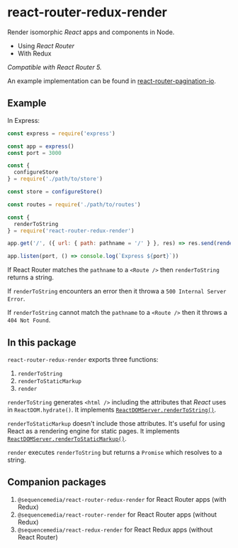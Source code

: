 # react-router-redux-render

Render isomorphic _React_ apps and components in Node.

- Using _React Router_
- With Redux

_Compatible with React Router 5._

An example implementation can be found in [react-router-pagination-io](http://github.com/sequencemedia/react-router-pagination-io.git).

## Example

In Express:

```javascript
const express = require('express')

const app = express()
const port = 3000

const {
  configureStore
} = require('./path/to/store')

const store = configureStore()

const routes = require('./path/to/routes')

const {
  renderToString
} = require('react-router-redux-render')

app.get('/', ({ url: { path: pathname = '/' } }, res) => res.send(renderToString(store, routes, pathname)))

app.listen(port, () => console.log(`Express ${port}`))
```

If React Router matches the `pathname` to a `<Route />` then `renderToString` returns a string.

If `renderToString` encounters an error then it throwa a `500 Internal Server Error`.

If `renderToString` cannot match the `pathname` to a `<Route />` then it throws a `404 Not Found`.

## In this package

`react-router-redux-render` exports three functions:

1. `renderToString`
2. `renderToStaticMarkup`
3. `render`

`renderToString` generates `<html />` including the attributes that _React_ uses in `ReactDOM.hydrate()`. It implements [`ReactDOMServer.renderToString()`](https://reactjs.org/docs/react-dom-server.html#rendertostring).

`renderToStaticMarkup` doesn't include those attributes. It's useful for using React as a rendering engine for static pages. It implements [`ReactDOMServer.renderToStaticMarkup()`](https://reactjs.org/docs/react-dom-server.html#rendertostraticmarkup).

`render` executes `renderToString` but returns a `Promise` which resolves to a string.

## Companion packages

1. `@sequencemedia/react-router-redux-render` for React Router apps (with Redux)
2. `@sequencemedia/react-router-render` for React Router apps (without Redux)
3. `@sequencemedia/react-redux-render` for React Redux apps (without React Router)
